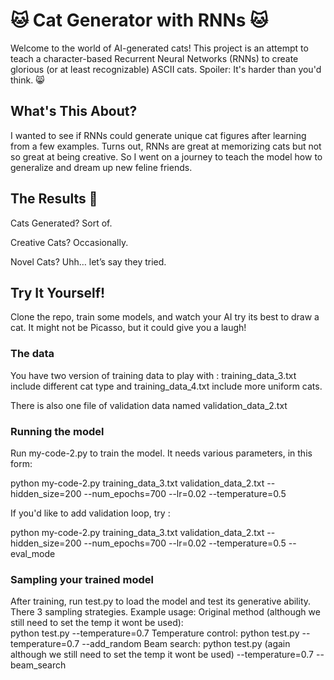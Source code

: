 # 🐱 Cat Generator with RNNs 🐱

Welcome to the world of AI-generated cats! This project is an attempt to teach a character-based Recurrent Neural Networks (RNNs) to create glorious (or at least recognizable) ASCII cats. Spoiler: It's harder than you'd think. 😸

## What's This About?
I wanted to see if RNNs could generate unique cat figures after learning from a few examples. Turns out, RNNs are great at memorizing cats but not so great at being creative. So I went on a journey to teach the model how to generalize and dream up new feline friends.

## The Results 🐾
Cats Generated? Sort of.

Creative Cats? Occasionally.

Novel Cats? Uhh… let’s say they tried.

## Try It Yourself!
Clone the repo, train some models, and watch your AI try its best to draw a cat. It might not be Picasso, but it could give you a laugh!

### The data
You have two version of training data to play with : training_data_3.txt include different cat type and training_data_4.txt include more uniform cats.

There is also one file of validation data named validation_data_2.txt

### Running the model

Run my-code-2.py to train the model. It needs various parameters, in this form:

python my-code-2.py training_data_3.txt validation_data_2.txt --hidden_size=200 --num_epochs=700 --lr=0.02 --temperature=0.5

If you'd like to add validation loop, try :

python my-code-2.py training_data_3.txt validation_data_2.txt --hidden_size=200 --num_epochs=700 --lr=0.02 --temperature=0.5 --eval_mode

### Sampling your trained model

After training, run test.py to load the model and test its generative ability. There 3 sampling strategies.
Example usage: 
Original method  (although we still need to set the temp it wont be used):  
python test.py --temperature=0.7
Temperature control: 
python test.py --temperature=0.7 --add_random
Beam search: python test.py (again although we still need to set the temp it wont be used)
--temperature=0.7 --beam_search 
